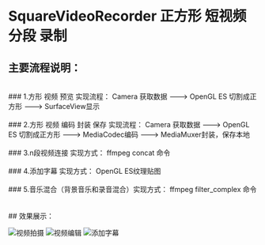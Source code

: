 # SquareVideoRecorder 正方形 短视频 分段 录制<br/>

## 主要流程说明：
<br/>
### 1.方形 视频 预览 实现流程：
Camera 获取数据 ---> OpenGL ES 切割成正方形 ---> SurfaceView显示
<br/><br/>
### 2.方形 视频 编码 封装 保存 实现流程：
Camera 获取数据 ---> OpenGL ES 切割成正方形 ---> MediaCodec编码 ---> MediaMuxer封装，保存本地
<br/><br/>
### 3.n段视频连接 实现方式：
ffmpeg  concat 命令
<br/><br/>
### 4.添加字幕 实现方式：
OpenGL ES纹理贴图
<br/><br/>
### 5.音乐混合（背景音乐和录音混合）实现方式：
ffmpeg  filter_complex 命令
<br/><br/><br/>
## 效果展示：
<br/>

![视频拍摄](http://www.jarvisyin.com/project_pic/img/OyesSeller/4.png "视频拍摄")
![视频编辑](http://www.jarvisyin.com/project_pic/img/OyesSeller/4.png "视频编辑")
![添加字幕](http://www.jarvisyin.com/project_pic/img/OyesSeller/4.png "添加字幕") 
